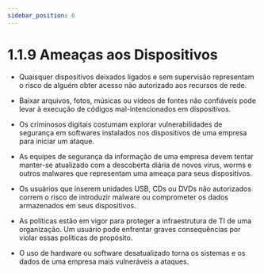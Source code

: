 ```yaml
---
sidebar_position: 6
---
```


# 1.1.9 Ameaças aos Dispositivos

- Quaisquer dispositivos deixados ligados e sem supervisão representam o risco de alguém obter acesso não autorizado aos recursos de rede.

- Baixar arquivos, fotos, músicas ou vídeos de fontes não confiáveis pode levar à execução de códigos mal-intencionados em dispositivos.

- Os criminosos digitais costumam explorar vulnerabilidades de segurança em softwares instalados nos dispositivos de uma empresa para iniciar um ataque.

- As equipes de segurança da informação de uma empresa devem tentar manter-se atualizado com a descoberta diária de novos vírus, worms e outros malwares que representam uma ameaça para seus dispositivos.

- Os usuários que inserem unidades USB, CDs ou DVDs não autorizados correm o risco de introduzir malware ou comprometer os dados armazenados em seus dispositivos.

- As políticas estão em vigor para proteger a infraestrutura de TI de uma organização. Um usuário pode enfrentar graves consequências por violar essas políticas de propósito.

- O uso de hardware ou software desatualizado torna os sistemas e os dados de uma empresa mais vulneráveis a ataques.